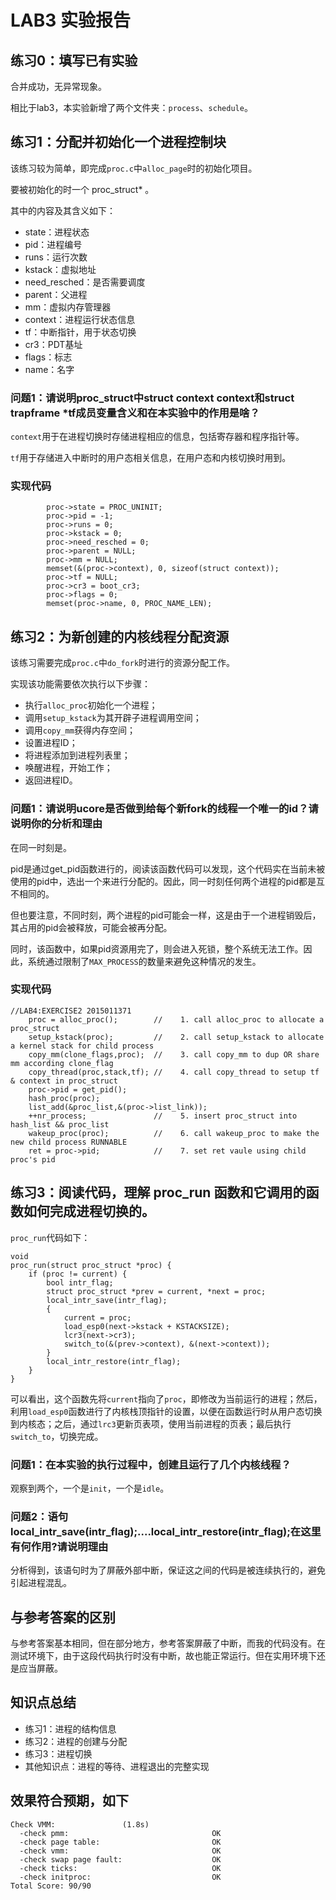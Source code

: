 # LAB3 实验报告

## 练习0：填写已有实验

合并成功，无异常现象。

相比于lab3，本实验新增了两个文件夹：`process`、`schedule`。

## 练习1：分配并初始化一个进程控制块

该练习较为简单，即完成`proc.c`中`alloc_page`时的初始化项目。

要被初始化的时一个 proc_struct* 。

其中的内容及其含义如下：

* state：进程状态
* pid：进程编号
* runs：运行次数
* kstack：虚拟地址
* need_resched：是否需要调度
* parent：父进程
* mm：虚拟内存管理器
* context：进程运行状态信息
* tf：中断指针，用于状态切换
* cr3：PDT基址
* flags：标志
* name：名字

### 问题1：请说明proc_struct中struct context context和struct trapframe *tf成员变量含义和在本实验中的作用是啥？

`context`用于在进程切换时存储进程相应的信息，包括寄存器和程序指针等。

`tf`用于存储进入中断时的用户态相关信息，在用户态和内核切换时用到。

### 实现代码

```
		proc->state = PROC_UNINIT;
        proc->pid = -1;
        proc->runs = 0;
        proc->kstack = 0;
        proc->need_resched = 0;
        proc->parent = NULL;
        proc->mm = NULL;
        memset(&(proc->context), 0, sizeof(struct context));
        proc->tf = NULL;
        proc->cr3 = boot_cr3;
        proc->flags = 0;
        memset(proc->name, 0, PROC_NAME_LEN);
```

## 练习2：为新创建的内核线程分配资源

该练习需要完成`proc.c`中`do_fork`时进行的资源分配工作。

实现该功能需要依次执行以下步骤：

* 执行`alloc_proc`初始化一个进程；
* 调用`setup_kstack`为其开辟子进程调用空间；
* 调用`copy_mm`获得内存空间；
* 设置进程ID；
* 将进程添加到进程列表里；
* 唤醒进程，开始工作；
* 返回进程ID。

### 问题1：请说明ucore是否做到给每个新fork的线程一个唯一的id？请说明你的分析和理由

在同一时刻是。

pid是通过get_pid函数进行的，阅读该函数代码可以发现，这个代码实在当前未被使用的pid中，选出一个来进行分配的。因此，同一时刻任何两个进程的pid都是互不相同的。

但也要注意，不同时刻，两个进程的pid可能会一样，这是由于一个进程销毁后，其占用的pid会被释放，可能会被再分配。

同时，该函数中，如果pid资源用完了，则会进入死锁，整个系统无法工作。因此，系统通过限制了`MAX_PROCESS`的数量来避免这种情况的发生。

### 实现代码

```
//LAB4:EXERCISE2 2015011371
	proc = alloc_proc();		//    1. call alloc_proc to allocate a proc_struct
	setup_kstack(proc);			//    2. call setup_kstack to allocate a kernel stack for child process
	copy_mm(clone_flags,proc);	//    3. call copy_mm to dup OR share mm according clone_flag
	copy_thread(proc,stack,tf);	//    4. call copy_thread to setup tf & context in proc_struct
	proc->pid = get_pid();
	hash_proc(proc);
	list_add(&proc_list,&(proc->list_link));
	++nr_process;				//    5. insert proc_struct into hash_list && proc_list
	wakeup_proc(proc);			//    6. call wakeup_proc to make the new child process RUNNABLE
	ret = proc->pid;			//    7. set ret vaule using child proc's pid
```

## 练习3：阅读代码，理解 proc_run 函数和它调用的函数如何完成进程切换的。

`proc_run`代码如下：

```
void
proc_run(struct proc_struct *proc) {
    if (proc != current) {
        bool intr_flag;
        struct proc_struct *prev = current, *next = proc;
        local_intr_save(intr_flag);
        {
            current = proc;
            load_esp0(next->kstack + KSTACKSIZE);
            lcr3(next->cr3);
            switch_to(&(prev->context), &(next->context));
        }
        local_intr_restore(intr_flag);
    }
}
```

可以看出，这个函数先将`current`指向了`proc`，即修改为当前运行的进程；然后，利用`load_esp0`函数进行了内核栈顶指针的设置，以便在函数运行时从用户态切换到内核态；之后，通过`lrc3`更新页表项，使用当前进程的页表；最后执行`switch_to`，切换完成。

### 问题1：在本实验的执行过程中，创建且运行了几个内核线程？

观察到两个，一个是`init`，一个是`idle`。

### 问题2：语句local_intr_save(intr_flag);....local_intr_restore(intr_flag);在这里有何作用?请说明理由

分析得到，该语句时为了屏蔽外部中断，保证这之间的代码是被连续执行的，避免引起进程混乱。

## 与参考答案的区别

与参考答案基本相同，但在部分地方，参考答案屏蔽了中断，而我的代码没有。在测试环境下，由于这段代码执行时没有中断，故也能正常运行。但在实用环境下还是应当屏蔽。

## 知识点总结

* 练习1：进程的结构信息
* 练习2：进程的创建与分配
* 练习3：进程切换
* 其他知识点：进程的等待、进程退出的完整实现

## 效果符合预期，如下

```
Check VMM:               (1.8s)
  -check pmm:                                OK
  -check page table:                         OK
  -check vmm:                                OK
  -check swap page fault:                    OK
  -check ticks:                              OK
  -check initproc:                           OK
Total Score: 90/90
```

